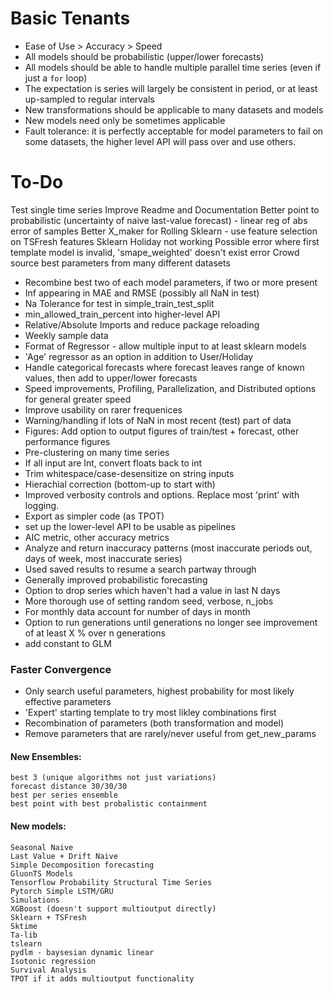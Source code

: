# Basic Tenants
* Ease of Use > Accuracy > Speed
* All models should be probabilistic (upper/lower forecasts)
* All models should be able to handle multiple parallel time series (even if just a `for` loop)
* The expectation is series will largely be consistent in period, or at least up-sampled to regular intervals
* New transformations should be applicable to many datasets and models
* New models need only be sometimes applicable
* Fault tolerance: it is perfectly acceptable for model parameters to fail on some datasets, the higher level API will pass over and use others.

# To-Do
Test single time series
Improve Readme and Documentation
Better point to probabilistic (uncertainty of naive last-value forecast) - linear reg of abs error of samples
Better X_maker for Rolling Sklearn - use feature selection on TSFresh features
Sklearn Holiday not working
Possible error where first template model is invalid, 'smape_weighted' doesn't exist error
Crowd source best parameters from many different datasets
* Recombine best two of each model parameters, if two or more present
* Inf appearing in MAE and RMSE (possibly all NaN in test)
* Na Tolerance for test in simple_train_test_split
* min_allowed_train_percent into higher-level API
* Relative/Absolute Imports and reduce package reloading
* Weekly sample data
* Format of Regressor - allow multiple input to at least sklearn models
* 'Age' regressor as an option in addition to User/Holiday
* Handle categorical forecasts where forecast leaves range of known values, then add to upper/lower forecasts
* Speed improvements, Profiling, Parallelization, and Distributed options for general greater speed
* Improve usability on rarer frequenices
* Warning/handling if lots of NaN in most recent (test) part of data
* Figures: Add option to output figures of train/test + forecast, other performance figures
* Pre-clustering on many time series
* If all input are Int, convert floats back to int
* Trim whitespace/case-desensitize on string inputs
* Hierachial correction (bottom-up to start with)
* Improved verbosity controls and options. Replace most 'print' with logging.
* Export as simpler code (as TPOT)
* set up the lower-level API to be usable as pipelines
* AIC metric, other accuracy metrics
* Analyze and return inaccuracy patterns (most inaccurate periods out, days of week, most inaccurate series)
* Used saved results to resume a search partway through
* Generally improved probabilistic forecasting
* Option to drop series which haven't had a value in last N days
* More thorough use of setting random seed, verbose, n_jobs
* For monthly data account for number of days in month
* Option to run generations until generations no longer see improvement of at least X % over n generations
* add constant to GLM

### Faster Convergence
* Only search useful parameters, highest probability for most likely effective parameters
* 'Expert' starting template to try most likley combinations first
* Recombination of parameters (both transformation and model)
* Remove parameters that are rarely/never useful from get_new_params

#### New Ensembles:
	best 3 (unique algorithms not just variations)
	forecast distance 30/30/30
	best per series ensemble
	best point with best probalistic containment
#### New models:
	Seasonal Naive
	Last Value + Drift Naive
	Simple Decomposition forecasting
	GluonTS Models
	Tensorflow Probability Structural Time Series
	Pytorch Simple LSTM/GRU
	Simulations
	XGBoost (doesn't support multioutput directly)
	Sklearn + TSFresh
	Sktime
	Ta-lib
	tslearn
	pydlm - baysesian dynamic linear
	Isotonic regression
	Survival Analysis
	TPOT if it adds multioutput functionality
